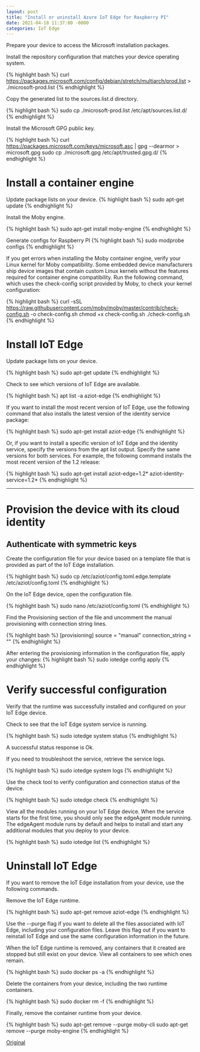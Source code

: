 ```yaml
---
layout: post
title: "Install or uninstall Azure IoT Edge for Raspberry PI"
date: 2021-04-18 11:37:00 -0000
categories: IoT Edge
---
```


Prepare your device to access the Microsoft installation packages.

Install the repository configuration that matches your device operating system.

{% highlight bash %}
curl https://packages.microsoft.com/config/debian/stretch/multiarch/prod.list > ./microsoft-prod.list
{% endhighlight %}

Copy the generated list to the sources.list.d directory.

{% highlight bash %}
sudo cp ./microsoft-prod.list /etc/apt/sources.list.d/
{% endhighlight %}

Install the Microsoft GPG public key.

{% highlight bash %}
curl https://packages.microsoft.com/keys/microsoft.asc | gpg --dearmor > microsoft.gpg
sudo cp ./microsoft.gpg /etc/apt/trusted.gpg.d/
{% endhighlight %}

Install a container engine
==========================

Update package lists on your device.
{% highlight bash %}
sudo apt-get update
{% endhighlight %}


Install the Moby engine.

{% highlight bash %}
sudo apt-get install moby-engine
{% endhighlight %}

Generate configs for Raspberry PI
{% highlight bash %}
sudo modprobe configs
{% endhighlight %}


If you get errors when installing the Moby container engine, verify your Linux kernel for Moby compatibility. Some embedded device manufacturers ship device images that contain custom Linux kernels without the features required for container engine compatibility. Run the following command, which uses the check-config script provided by Moby, to check your kernel configuration:

{% highlight bash %}
curl -sSL https://raw.githubusercontent.com/moby/moby/master/contrib/check-config.sh -o check-config.sh
chmod +x check-config.sh
./check-config.sh
{% endhighlight %}


Install IoT Edge
================

Update package lists on your device.

{% highlight bash %}
sudo apt-get update
{% endhighlight %}

Check to see which versions of IoT Edge are available.

{% highlight bash %}
apt list -a aziot-edge
{% endhighlight %}

If you want to install the most recent version of IoT Edge, use the following command that also installs the latest version of the identity service package:

{% highlight bash %}
sudo apt-get install aziot-edge
{% endhighlight %}

Or, if you want to install a specific version of IoT Edge and the identity service, specify the versions from the apt list output. Specify the same versions for both services. For example, the following command installs the most recent version of the 1.2 release:

{% highlight bash %}
sudo apt-get install aziot-edge=1.2* aziot-identity-service=1.2*
{% endhighlight %}


***


# Provision the device with its cloud identity


## Authenticate with symmetric keys

Create the configuration file for your device based on a template file that is provided as part of the IoT Edge installation.

{% highlight bash %}
sudo cp /etc/aziot/config.toml.edge.template /etc/aziot/config.toml
{% endhighlight %}

On the IoT Edge device, open the configuration file.

{% highlight bash %}
sudo nano /etc/aziot/config.toml
{% endhighlight %}

Find the Provisioning section of the file and uncomment the manual provisioning with connection string lines.

{% highlight bash %}
[provisioning]
source = "manual"
connection_string = "<ADD DEVICE CONNECTION STRING HERE>"
{% endhighlight %}

After entering the provisioning information in the configuration file, apply your changes:
{% highlight bash %}
sudo iotedge config apply
{% endhighlight %}

Verify successful configuration
===============================

Verify that the runtime was successfully installed and configured on your IoT Edge device.

Check to see that the IoT Edge system service is running.

{% highlight bash %}
sudo iotedge system status
{% endhighlight %}

A successful status response is Ok.

If you need to troubleshoot the service, retrieve the service logs.

{% highlight bash %}
sudo iotedge system logs
{% endhighlight %}

Use the check tool to verify configuration and connection status of the device.

{% highlight bash %}
sudo iotedge check
{% endhighlight %}

View all the modules running on your IoT Edge device. When the service starts for the first time, you should only see the edgeAgent module running. The edgeAgent module runs by default and helps to install and start any additional modules that you deploy to your device.

{% highlight bash %}
sudo iotedge list
{% endhighlight %}

Uninstall IoT Edge
==================

If you want to remove the IoT Edge installation from your device, use the following commands.

Remove the IoT Edge runtime.

{% highlight bash %}
sudo apt-get remove aziot-edge
{% endhighlight %}

Use the --purge flag if you want to delete all the files associated with IoT Edge, including your configuration files. Leave this flag out if you want to reinstall IoT Edge and use the same configuration information in the future.

When the IoT Edge runtime is removed, any containers that it created are stopped but still exist on your device. View all containers to see which ones remain.

{% highlight bash %}
sudo docker ps -a
{% endhighlight %}

Delete the containers from your device, including the two runtime containers.

{% highlight bash %}
sudo docker rm -f <container name>
{% endhighlight %}

Finally, remove the container runtime from your device.

{% highlight bash %}
sudo apt-get remove --purge moby-cli
sudo apt-get remove --purge moby-engine
{% endhighlight %}

[Original]

[Original]: https://docs.microsoft.com/en-us/azure/iot-edge/how-to-install-iot-edge?view=iotedge-2020-11
